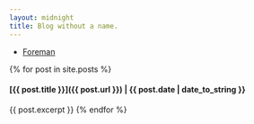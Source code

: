 ```yaml
---
layout: midnight
title: Blog without a name.
---
```


- [Foreman](foreman.html)

{% for post in site.posts %}
#### [{{ post.title }}]({{ post.url }}) | {{ post.date | date_to_string }}
{{ post.excerpt }}
{% endfor %}

